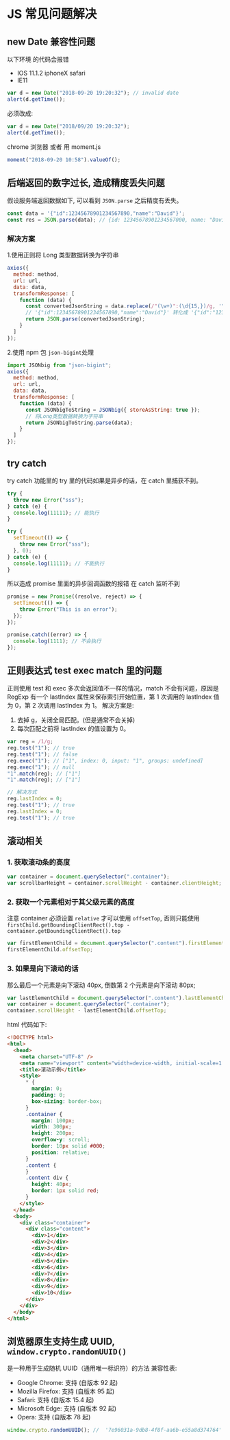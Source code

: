# JS 常见问题解决

## new Date 兼容性问题

以下环境 的代码会报错

- IOS 11.1.2 iphoneX safari
- IE11

```javascript
var d = new Date("2018-09-20 19:20:32"); // invalid date
alert(d.getTime());
```

必须改成:

```javascript
var d = new Date("2018/09/20 19:20:32");
alert(d.getTime());
```

chrome 浏览器 或者 用 moment.js

```javascript
moment("2018-09-20 10:58").valueOf();
```

## 后端返回的数字过长, 造成精度丢失问题

假设服务端返回数据如下, 可以看到 `JSON.parse` 之后精度有丢失。

```js
const data = '{"id":12345678901234567890,"name":"David"}';
const res = JSON.parse(data); // {id: 12345678901234567000, name: "David"}
```

### 解决方案

1.使用正则将 Long 类型数据转换为字符串

```js
axios({
  method: method,
  url: url,
  data: data,
  transformResponse: [
    function (data) {
      const convertedJsonString = data.replace(/"(\w+)":(\d{15,})/g, '"$1":"$2"');
      // '{"id":12345678901234567890,"name":"David"}' 转化成 '{"id":"12345678901234567890","name":"David"}'
      return JSON.parse(convertedJsonString);
    }
  ]
});
```

2.使用 npm 包 `json-bigint`处理

```js
import JSONbig from "json-bigint";
axios({
  method: method,
  url: url,
  data: data,
  transformResponse: [
    function (data) {
      const JSONbigToString = JSONbig({ storeAsString: true });
      // 将Long类型数据转换为字符串
      return JSONbigToString.parse(data);
    }
  ]
});
```

## try catch

try catch 功能里的 try 里的代码如果是异步的话，在 catch 里捕获不到。

```javascript
try {
  throw new Error("sss");
} catch (e) {
  console.log(11111); // 能执行
}
```

```javascript
try {
  setTimeout(() => {
    throw new Error("sss");
  }, 0);
} catch (e) {
  console.log(11111); // 不能执行
}
```

所以造成 promise 里面的异步回调函数的报错 在 catch 监听不到

```javascript
promise = new Promise((resolve, reject) => {
  setTimeout(() => {
    throw Error("This is an error");
  });
});

promise.catch((error) => {
  console.log(1111); // 不会执行
});
```

## 正则表达式 test exec match 里的问题

正则使用 test 和 exec 多次会返回值不一样的情况，match 不会有问题，原因是 RegExp 有一个 lastIndex 属性来保存索引开始位置，第 1 次调用的 lastIndex 值为 0，第 2 次调用 lastIndex 为 1。
解决方案是:

1. 去掉 g，关闭全局匹配。(但是通常不会关掉)
2. 每次匹配之前将 lastIndex 的值设置为 0。

```javascript
var reg = /1/g;
reg.test("1"); // true
reg.test("1"); // false
reg.exec("1"); // ["1", index: 0, input: "1", groups: undefined]
reg.exec("1"); // null
"1".match(reg); // ["1"]
"1".match(reg); // ["1"]

// 解决方式
reg.lastIndex = 0;
reg.test("1"); // true
reg.lastIndex = 0;
reg.test("1"); // true
```

## 滚动相关

### 1. 获取滚动条的高度

```js
var container = document.querySelector(".container");
var scrollbarHeight = container.scrollHeight - container.clientHeight;
```

### 2. 获取一个元素相对于其父级元素的高度

注意 container 必须设置 `relative` 才可以使用 `offsetTop`, 否则只能使用 `firstChild.getBoundingClientRect().top - container.getBoundingClientRect().top`

```js
var firstElementChild = document.querySelector(".content").firstElementChild;
firstElementChild.offsetTop;
```

### 3. 如果是向下滚动的话

那么最后一个元素是向下滚动 40px, 倒数第 2 个元素是向下滚动 80px;

```js
var lastElementChild = document.querySelector(".content").lastElementChild;
var container = document.querySelector(".container");
container.scrollHeight - lastElementChild.offsetTop;
```

html 代码如下:

```html
<!DOCTYPE html>
<html>
  <head>
    <meta charset="UTF-8" />
    <meta name="viewport" content="width=device-width, initial-scale=1.0" />
    <title>滚动示例</title>
    <style>
      * {
        margin: 0;
        padding: 0;
        box-sizing: border-box;
      }
      .container {
        margin: 100px;
        width: 300px;
        height: 200px;
        overflow-y: scroll;
        border: 10px solid #000;
        position: relative;
      }
      .content {
      }
      .content div {
        height: 40px;
        border: 1px solid red;
      }
    </style>
  </head>
  <body>
    <div class="container">
      <div class="content">
        <div>1</div>
        <div>2</div>
        <div>3</div>
        <div>4</div>
        <div>5</div>
        <div>6</div>
        <div>7</div>
        <div>8</div>
        <div>9</div>
        <div>10</div>
      </div>
    </div>
  </body>
</html>
```

## 浏览器原生支持生成 UUID, `window.crypto.randomUUID()`

是一种用于生成随机 UUID（通用唯一标识符）的方法
兼容性表:

- Google Chrome: 支持 (自版本 92 起)
- Mozilla Firefox: 支持 (自版本 95 起)
- Safari: 支持 (自版本 15.4 起)
- Microsoft Edge: 支持 (自版本 92 起)
- Opera: 支持 (自版本 78 起)

```js
window.crypto.randomUUID(); //  '7e96031a-9db8-4f8f-aa6b-e55a8d374764'
```
